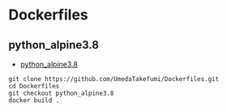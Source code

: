 # Dockerfiles

## python_alpine3.8

* [python_alpine3.8](https://github.com/UmedaTakefumi/Dockerfiles/tree/python_alpine3.8)

```
git clone https://github.com/UmedaTakefumi/Dockerfiles.git
cd Dockerfiles
git checkout python_alpine3.8
docker build .
```



